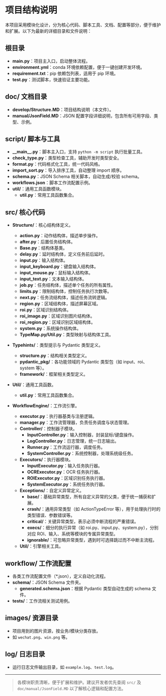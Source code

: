 # 项目结构说明

本项目采用模块化设计，分为核心代码、脚本工具、文档、配置等部分，便于维护和扩展。以下为最新的详细目录和文件说明：

## 根目录

- **main.py**：项目主入口，启动整体流程。
- **environment.yml**：conda 环境依赖配置，便于一键创建开发环境。
- **requirement.txt**：pip 依赖包列表，适用于 pip 环境。
- **test.py**：测试脚本，快速验证主要功能。

## doc/ 文档目录

- **develop/Structure.MD**：项目结构说明（本文件）。
- **manual/JsonField.MD**：JSON 配置字段详细说明，包含所有可用字段、类型、示例。

## script/ 脚本与工具

- **\_\_main\_\_.py**：脚本主入口，支持 `python -m script` 执行批量工具。
- **check_type.py**：类型检查工具，辅助开发时类型安全。
- **format.py**：代码格式化工具，统一代码风格。
- **import_sort.py**：导入排序工具，自动整理 import 顺序。
- **schema.py**：JSON Schema 相关脚本，自动生成/校验 schema。
- **workflows.json**：脚本工作流配置示例。
- **util/**：通用工具函数模块。
  - **util.py**：常用工具函数集合。

## src/ 核心代码

- **Structure/**：核心结构体定义。

  - **action.py**：动作结构体，描述单步操作。
  - **after.py**：后置任务结构体。
  - **Base.py**：结构体基类。
  - **delay.py**：延时结构体，定义任务前后延时。
  - **input.py**：输入结构体。
  - **input_keyboard.py**：键盘输入结构体。
  - **input_mouse.py**：鼠标输入结构体。
  - **input_text.py**：文本输入结构体。
  - **job.py**：任务结构体，描述单个任务的所有属性。
  - **limits.py**：限制结构体，控制任务执行次数等。
  - **next.py**：任务流结构体，描述任务流转逻辑。
  - **region.py**：区域结构体，描述屏幕区域。
  - **roi.py**：区域识别结构体。
  - **roi_image.py**：区域识别图片结构体。
  - **roi_region.py**：区域识别区域结构体。
  - **system.py**：系统操作结构体。
  - **TypeMap.py/Util.py**：类型映射与结构体工具。

- **Typehints/**：类型提示与 Pydantic 类型定义。

  - **structure.py**：结构相关类型定义。
  - **pydantic_pkg/**：各功能领域的 Pydantic 类型包（如 input、roi、system 等）。
  - **framework/**：框架相关类型定义。

- **Util/**：通用工具函数。

  - **util.py**：常用工具函数集合。

- **WorkflowEngine/**：工作流引擎。
  - **executor.py**：执行器基类与注册逻辑。
  - **manager.py**：工作流管理器，负责任务调度与状态管理。
  - **Controller/**：控制器子模块。
    - **InputController.py**：输入控制器，封装鼠标/键盘操作。
    - **LogController.py**：日志管理，统一日志输出。
    - **Runner.py**：工作流运行器，调度任务。
    - **SystemController.py**：系统控制器，处理系统级任务。
  - **Executors/**：执行器模块。
    - **InputExecutor.py**：输入任务执行器。
    - **OCRExecutor.py**：OCR 任务执行器。
    - **ROIExecutor.py**：区域识别任务执行器。
    - **SystemExecutor.py**：系统任务执行器。
  - **Exceptions/**：自定义异常定义。
    - **base/**：基础异常类型，所有自定义异常的父类，便于统一捕获和扩展。
    - **crash/**：通用异常类型（如 ActionTypeError 等），用于处理执行时的类型错误、参数错误等。
    - **critical/**：关键异常类型，表示必须中断流程的严重错误。
    - **execs/**：细分的执行异常（如 roi.py、input.py、system.py），分别对应 ROI、输入、系统等模块的专属异常类型。
    - **ignorable/**：可忽略异常类型，遇到时可选择跳过而不中断主流程。
  - **Util/**：引擎相关工具。

## workflow/ 工作流配置

- 各类工作流配置文件（\*.json），定义自动化流程。
- **schema/**：JSON Schema 文件夹。
  - **generated.schema.json**：根据 Pydantic 类型自动生成的 schema 文件。
- **tests/**：工作流相关测试用例。

## images/ 资源目录

- 项目用到的图片资源，按业务/模块分类存放。
- 如 `wechat.png`、`win.png` 等。

## log/ 日志目录

- 运行日志文件输出目录，如 `example.log`、`test.log`。

---

> 各模块职责清晰，便于扩展和维护。建议开发者优先查阅 `src/` 及 `doc/manual/JsonField.MD` 以了解核心逻辑和配置方法。
